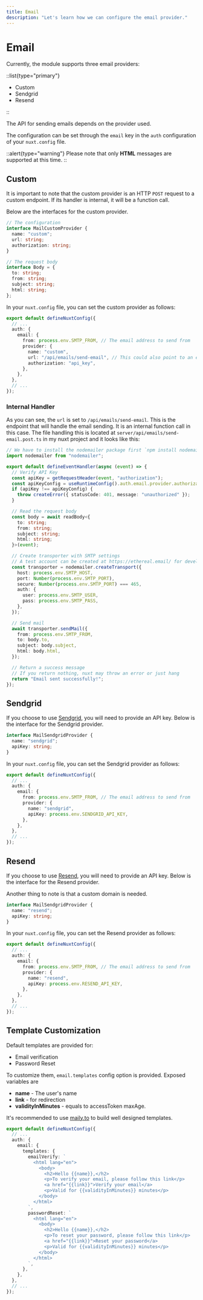 ```yaml
---
title: Email
description: "Let's learn how we can configure the email provider."
---
```


# Email

Currently, the module supports three email providers:

::list{type="primary"}

- Custom
- Sendgrid
- Resend

::

The API for sending emails depends on the provider used.

The configuration can be set through the `email` key in the `auth` configuration of your `nuxt.config` file.

::alert{type="warning"}
Please note that only **HTML** messages are supported at this time.
::

## Custom

It is important to note that the custom provider is an HTTP `POST` request to a custom endpoint. If its handler is internal, it will be a function call.

Below are the interfaces for the custom provider.

```ts
// The configuration
interface MailCustomProvider {
  name: "custom";
  url: string;
  authorization: string;
}

// The request body
interface Body = {
  to: string;
  from: string;
  subject: string;
  html: string;
};
```

In your `nuxt.config` file, you can set the custom provider as follows:

```ts [nuxt.config.ts]
export default defineNuxtConfig({
  // ...
  auth: {
    email: {
      from: process.env.SMTP_FROM, // The email address to send from
      provider: {
        name: "custom",
        url: "/api/emails/send-email", // This could also point to an external service/api endpoint
        authorization: "api_key",
      },
    },
  },
  // ...
});
```

### Internal Handler

As you can see, the `url` is set to `/api/emails/send-email`. This is the endpoint that will handle the email sending. It is an internal function call in this case. The file handling this is located at `server/api/emails/send-email.post.ts` in my nuxt project and it looks like this:

```ts [send-email.post.ts]
// We have to install the nodemailer package first `npm install nodemailer`
import nodemailer from "nodemailer";

export default defineEventHandler(async (event) => {
  // Verify API Key
  const apiKey = getRequestHeader(event, "authorization");
  const apiKeyConfig = useRuntimeConfig().auth.email.provider.authorization;
  if (apiKey !== apiKeyConfig) {
    throw createError({ statusCode: 401, message: "unauthorized" });
  }

  // Read the request body
  const body = await readBody<{
    to: string;
    from: string;
    subject: string;
    html: string;
  }>(event);

  // Create transporter with SMTP settings
  // A test account can be created at https://ethereal.email/ for development
  const transporter = nodemailer.createTransport({
    host: process.env.SMTP_HOST,
    port: Number(process.env.SMTP_PORT),
    secure: Number(process.env.SMTP_PORT) === 465,
    auth: {
      user: process.env.SMTP_USER,
      pass: process.env.SMTP_PASS,
    },
  });

  // Send mail
  await transporter.sendMail({
    from: process.env.SMTP_FROM,
    to: body.to,
    subject: body.subject,
    html: body.html,
  });

  // Return a success message
  // If you return nothing, nuxt may throw an error or just hang
  return "Email sent successfully!";
});
```

## Sendgrid

If you choose to use [Sendgrid](https://sendgrid.com), you will need to provide an API key. Below is the interface for the Sendgrid provider.

```ts
interface MailSendgridProvider {
  name: "sendgrid";
  apiKey: string;
}
```

In your `nuxt.config` file, you can set the Sendgrid provider as follows:

```ts [nuxt.config.ts]
export default defineNuxtConfig({
  // ...
  auth: {
    email: {
      from: process.env.SMTP_FROM, // The email address to send from
      provider: {
        name: "sendgrid",
        apiKey: process.env.SENDGRID_API_KEY,
      },
    },
  },
  // ...
});
```

## Resend

If you choose to use [Resend](https://resend.com/), you will need to provide an API key. Below is the interface for the Resend provider.

Another thing to note is that a custom domain is needed.

```ts
interface MailSendgridProvider {
  name: "resend";
  apiKey: string;
}
```

In your `nuxt.config` file, you can set the Resend provider as follows:

```ts [nuxt.config.ts]
export default defineNuxtConfig({
  // ...
  auth: {
    email: {
      from: process.env.SMTP_FROM, // The email address to send from
      provider: {
        name: "resend",
        apiKey: process.env.RESEND_API_KEY,
      },
    },
  },
  // ...
});
```

## Template Customization

Default templates are provided for:

- Email verification
- Password Reset

To customize them, `email.templates` config option is provided.
Exposed variables are

- **name** - The user's name
- **link** - for redirection
- **validityInMinutes** - equals to accessToken maxAge.

It's recommended to use [maily.to](https://maily.to/) to build well designed templates.

```ts [nuxt.config.ts]
export default defineNuxtConfig({
  // ...
  auth: {
    email: {
      templates: {
        emailVerify: `
          <html lang="en">
            <body>
              <h2>Hello {{name}},</h2>
              <p>To verify your email, please follow this link</p>
              <a href="{{link}}">Verify your email</a>
              <p>Valid for {{validityInMinutes}} minutes</p>
            </body>
          </html>
        `,
        passwordReset: `
          <html lang="en">
            <body>
              <h2>Hello {{name}},</h2>
              <p>To reset your password, please follow this link</p>
              <a href="{{link}}">Reset your password</a>
              <p>Valid for {{validityInMinutes}} minutes</p>
            </body>
          </html>
        `,
      },
    },
  },
  // ...
});
```
